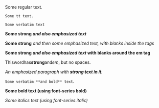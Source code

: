 Some regular text.

`Some tt text.`

`Some verbatim text`

**Some strong *and also emphasized text***

**Some strong** *and then some emphasized text, with blanks inside the tags*

**Some strong *and also emphasized text* with blanks around the em tag**

Thiswordhas**strong**and*em*, but no spaces. 

*An emphasized paragraph with **strong text in it**.*

`Some verbatim **and bold** text`.

**Some bold text (using font-series bold)**

*Some italics text (using font-series italic)*

